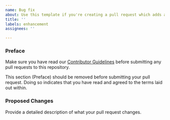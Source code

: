 ```yaml
---
name: Bug fix
about: Use this template if you're creating a pull request which adds a feature or other enhancement
title: ''
labels: enhancement
assignees: ''

---
```


### Preface

Make sure you have read our [Contributor Guidelines](/CONTRIBUTING.md) before submitting any pull requests to this
repository.

This section (Preface) should be removed before submitting your pull request. Doing so indicates that you have read
and agreed to the terms laid out within.

### Proposed Changes

Provide a detailed description of what your pull request changes.

